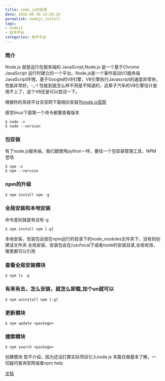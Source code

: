 ```yaml
---
title: node.js的安装
date: 2016-06-30 13:29:24
permalink: nodejs_install
tags:
- nodejs
- 技术平台
categories: 技术平台
---
```


### 简介
Node.js 就是运行在服务端的 JavaScript,Node.js <!-- more -->是一个基于Chrome JavaScript 运行时建立的一个平台。Node.js是一个事件驱动I/O服务端JavaScript环境，基于Google的V8引擎，V8引擎执行Javascript的速度非常快，性能非常好。-_-! 性能到底怎么样不用是不知道的，这辈子汽车的V8引擎估计是用不上了，这个V8还是可以尝试一下。

根据你的系统平台去官网下载相应安装包[node.js官网](https://nodejs.org)

感觉linux下面第一个命令都要查看版本
```{bash}
$ node -v
$ node --version
```

### 包安装
有了node.js服务端，我们跟使用python一样，要找一个包安装管理工具，NPM登场
```{bash}
$ npm -v
$ npm --version
```

### npm的升级
```{bash}
$ npm install npm -g
```

### 全局安装和本地安装
命令差别就是有没有-g
```{bash}
$ npm install npm [-g]
```
本地安装，安装包会放在npm运行的目录下的node_modules文件夹下，没有则创建该文件夹
全局安装，安装包会在/usr/local下或者node的安装目录,全局有效，哪里都可以引用

### 查看全局安装模块
```{bash}
$ npm ls -g
```

### 有来有去，怎么安装，就怎么卸载,加个un就可以
```{bash}
$ npm uninstall npm [-g]
```

### 更新模块
```{bash}
$ npm update <package>
```

### 搜索模块
```{bash}
$ npm search <package>
```

创建模块 暂不介绍，因为还没打算实际项目引入node.js 本篇仅做基本了解，一切疑问查询官网或者npm help

[文档](./public/1.rar)